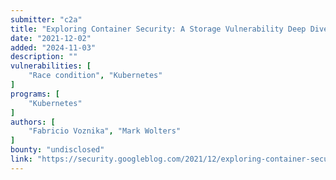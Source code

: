 ```yaml
---
submitter: "c2a"
title: "Exploring Container Security: A Storage Vulnerability Deep Dive"
date: "2021-12-02"
added: "2024-11-03"
description: ""
vulnerabilities: [
    "Race condition", "Kubernetes"
]
programs: [
    "Kubernetes"
]
authors: [
    "Fabricio Voznika", "Mark Wolters"
]
bounty: "undisclosed"
link: "https://security.googleblog.com/2021/12/exploring-container-security-storage.html"
---
```




